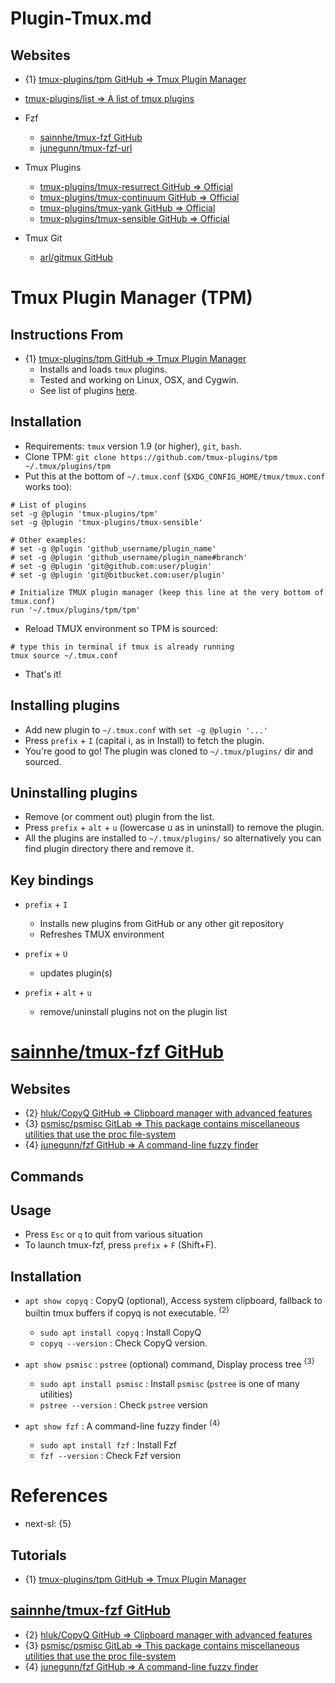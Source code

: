 # Plugin-Tmux.md

## Websites

* {1} [tmux-plugins/tpm GitHub => Tmux Plugin Manager](https://github.com/tmux-plugins/tpm)
* [tmux-plugins/list => A list of tmux plugins](https://github.com/tmux-plugins/list)

* Fzf
  * [sainnhe/tmux-fzf GitHub](https://github.com/sainnhe/tmux-fzf)
  * [junegunn/tmux-fzf-url](https://github.com/junegunn/tmux-fzf-url)

* Tmux Plugins
  * [tmux-plugins/tmux-resurrect GitHub => Official](https://github.com/tmux-plugins/tmux-resurrect)
  * [tmux-plugins/tmux-continuum GitHub => Official](https://github.com/tmux-plugins/tmux-continuum)
  * [tmux-plugins/tmux-yank GitHub => Official](https://github.com/tmux-plugins/tmux-yank)
  * [tmux-plugins/tmux-sensible GitHub => Official](https://github.com/tmux-plugins/tmux-sensible)

* Tmux Git
  * [arl/gitmux GitHub](https://github.com/arl/gitmux)

# Tmux Plugin Manager (TPM)

## Instructions From

* {1} [tmux-plugins/tpm GitHub => Tmux Plugin Manager](https://github.com/tmux-plugins/tpm)
  * Installs and loads `tmux` plugins.
  * Tested and working on Linux, OSX, and Cygwin.
  * See list of plugins [here](https://github.com/tmux-plugins/list).

## Installation

* Requirements: `tmux` version 1.9 (or higher), `git`, `bash`.
* Clone TPM: `git clone https://github.com/tmux-plugins/tpm ~/.tmux/plugins/tpm`
* Put this at the bottom of `~/.tmux.conf` (`$XDG_CONFIG_HOME/tmux/tmux.conf` works too):
```shell
# List of plugins
set -g @plugin 'tmux-plugins/tpm'
set -g @plugin 'tmux-plugins/tmux-sensible'

# Other examples:
# set -g @plugin 'github_username/plugin_name'
# set -g @plugin 'github_username/plugin_name#branch'
# set -g @plugin 'git@github.com:user/plugin'
# set -g @plugin 'git@bitbucket.com:user/plugin'

# Initialize TMUX plugin manager (keep this line at the very bottom of tmux.conf)
run '~/.tmux/plugins/tpm/tpm'
```
* Reload TMUX environment so TPM is sourced:
```shell
# type this in terminal if tmux is already running
tmux source ~/.tmux.conf
```
* That's it!

## Installing plugins

* Add new plugin to `~/.tmux.conf` with `set -g @plugin '...'`
* Press `prefix` + `I` (capital i, as in Install) to fetch the plugin.
* You're good to go! The plugin was cloned to `~/.tmux/plugins/` dir and sourced.

## Uninstalling plugins

* Remove (or comment out) plugin from the list.
* Press `prefix` + `alt` + `u` (lowercase u as in uninstall) to remove the plugin.
* All the plugins are installed to `~/.tmux/plugins/` so alternatively you can find plugin directory there and remove it.

## Key bindings

* `prefix` + `I`
  * Installs new plugins from GitHub or any other git repository
  * Refreshes TMUX environment

* `prefix` + `U`
  * updates plugin(s)

* `prefix` + `alt` + `u`
  * remove/uninstall plugins not on the plugin list

# [sainnhe/tmux-fzf GitHub](https://github.com/sainnhe/tmux-fzf)

## Websites

* {2} [hluk/CopyQ GitHub => Clipboard manager with advanced features](https://github.com/hluk/CopyQ/)
* {3} [psmisc/psmisc GitLab => This package contains miscellaneous utilities that use the proc file-system](https://gitlab.com/psmisc/psmisc)
* {4} [junegunn/fzf GitHub => A command-line fuzzy finder](https://github.com/junegunn/fzf/)

## Commands

## Usage

* Press `Esc` or `q` to quit from various situation
* To launch tmux-fzf, press `prefix` + `F` (Shift+F).

## Installation

* `apt show copyq` : CopyQ (optional), Access system clipboard, fallback to builtin tmux buffers if copyq is not executable. <sup>{2}</sup>
  * `sudo apt install copyq` : Install CopyQ
  * `copyq --version` : Check CopyQ version.

* `apt show psmisc` : `pstree` (optional) command, Display process tree <sup>{3}</sup>
  * `sudo apt install psmisc` : Install `psmisc` (`pstree` is one of many utilities)
  * `pstree --version` : Check `pstree` version

* `apt show fzf` : A command-line fuzzy finder <sup>{4}</sup>
  * `sudo apt install fzf` : Install Fzf
  * `fzf --version` : Check Fzf version

# References

* next-sl: {5}

## Tutorials

* {1} [tmux-plugins/tpm GitHub => Tmux Plugin Manager](https://github.com/tmux-plugins/tpm)

## [sainnhe/tmux-fzf GitHub](https://github.com/sainnhe/tmux-fzf)

* {2} [hluk/CopyQ GitHub => Clipboard manager with advanced features](https://github.com/hluk/CopyQ/)
* {3} [psmisc/psmisc GitLab => This package contains miscellaneous utilities that use the proc file-system](https://gitlab.com/psmisc/psmisc)
* {4} [junegunn/fzf GitHub => A command-line fuzzy finder](https://github.com/junegunn/fzf/)
